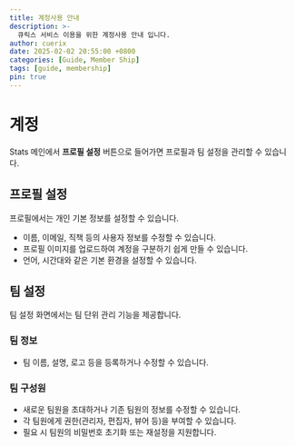 ```yaml
---
title: 계정사용 안내
description: >-
  큐릭스 서비스 이용을 위한 계정사용 안내 입니다.
author: cuerix
date: 2025-02-02 20:55:00 +0800
categories: [Guide, Member Ship]
tags: [guide, membership]
pin: true
---
```


# 계정  

Stats 메인에서 **프로필 설정** 버튼으로 들어가면 프로필과 팀 설정을 관리할 수 있습니다.  

## 프로필 설정  
프로필에서는 개인 기본 정보를 설정할 수 있습니다.  
- 이름, 이메일, 직책 등의 사용자 정보를 수정할 수 있습니다.  
- 프로필 이미지를 업로드하여 계정을 구분하기 쉽게 만들 수 있습니다.  
- 언어, 시간대와 같은 기본 환경을 설정할 수 있습니다.  

## 팀 설정  
팀 설정 화면에서는 팀 단위 관리 기능을 제공합니다.  

### 팀 정보  
- 팀 이름, 설명, 로고 등을 등록하거나 수정할 수 있습니다.  

### 팀 구성원  
- 새로운 팀원을 초대하거나 기존 팀원의 정보를 수정할 수 있습니다.  
- 각 팀원에게 권한(관리자, 편집자, 뷰어 등)을 부여할 수 있습니다.  
- 필요 시 팀원의 비밀번호 초기화 또는 재설정을 지원합니다.  

